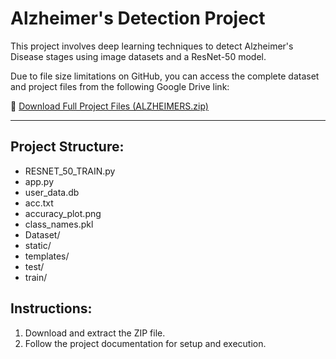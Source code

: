 # Alzheimer's Detection Project

This project involves deep learning techniques to detect Alzheimer's Disease stages using image datasets and a ResNet-50 model.

Due to file size limitations on GitHub, you can access the complete dataset and project files from the following Google Drive link:

🔗 [Download Full Project Files (ALZHEIMERS.zip)](https://drive.google.com/file/d/1DjedV2kZ6RQaGo04szNieoAQqHo3PcLn/view?usp=sharing)

---

## Project Structure:
- RESNET_50_TRAIN.py
- app.py
- user_data.db
- acc.txt
- accuracy_plot.png
- class_names.pkl
- Dataset/
- static/
- templates/
- test/
- train/

## Instructions:
1. Download and extract the ZIP file.
2. Follow the project documentation for setup and execution.
